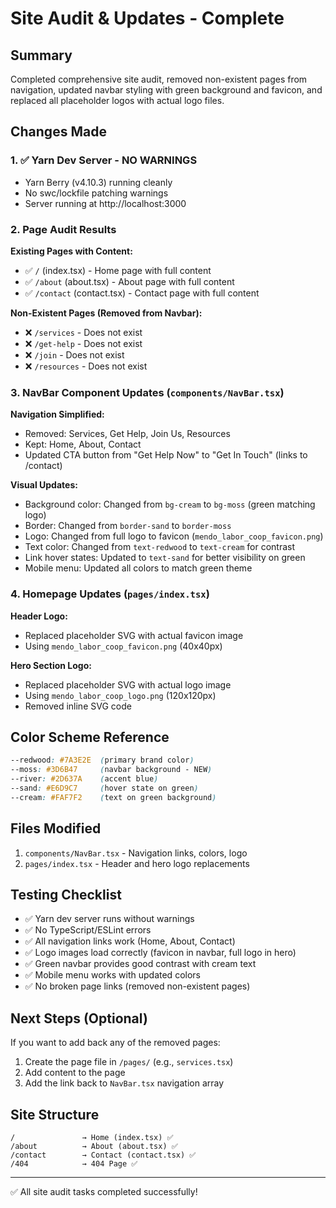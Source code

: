 # Site Audit & Updates - Complete

## Summary
Completed comprehensive site audit, removed non-existent pages from navigation, updated navbar styling with green background and favicon, and replaced all placeholder logos with actual logo files.

## Changes Made

### 1. ✅ Yarn Dev Server - NO WARNINGS
- Yarn Berry (v4.10.3) running cleanly
- No swc/lockfile patching warnings
- Server running at http://localhost:3000

### 2. Page Audit Results
**Existing Pages with Content:**
- ✅ `/` (index.tsx) - Home page with full content
- ✅ `/about` (about.tsx) - About page with full content
- ✅ `/contact` (contact.tsx) - Contact page with full content

**Non-Existent Pages (Removed from Navbar):**
- ❌ `/services` - Does not exist
- ❌ `/get-help` - Does not exist
- ❌ `/join` - Does not exist
- ❌ `/resources` - Does not exist

### 3. NavBar Component Updates (`components/NavBar.tsx`)

**Navigation Simplified:**
- Removed: Services, Get Help, Join Us, Resources
- Kept: Home, About, Contact
- Updated CTA button from "Get Help Now" to "Get In Touch" (links to /contact)

**Visual Updates:**
- Background color: Changed from `bg-cream` to `bg-moss` (green matching logo)
- Border: Changed from `border-sand` to `border-moss`
- Logo: Changed from full logo to favicon (`mendo_labor_coop_favicon.png`)
- Text color: Changed from `text-redwood` to `text-cream` for contrast
- Link hover states: Updated to `text-sand` for better visibility on green
- Mobile menu: Updated all colors to match green theme

### 4. Homepage Updates (`pages/index.tsx`)

**Header Logo:**
- Replaced placeholder SVG with actual favicon image
- Using `mendo_labor_coop_favicon.png` (40x40px)

**Hero Section Logo:**
- Replaced placeholder SVG with actual logo image
- Using `mendo_labor_coop_logo.png` (120x120px)
- Removed inline SVG code

## Color Scheme Reference
```css
--redwood: #7A3E2E  (primary brand color)
--moss: #3D6B47     (navbar background - NEW)
--river: #2D637A    (accent blue)
--sand: #E6D9C7     (hover state on green)
--cream: #FAF7F2    (text on green background)
```

## Files Modified
1. `components/NavBar.tsx` - Navigation links, colors, logo
2. `pages/index.tsx` - Header and hero logo replacements

## Testing Checklist
- ✅ Yarn dev server runs without warnings
- ✅ No TypeScript/ESLint errors
- ✅ All navigation links work (Home, About, Contact)
- ✅ Logo images load correctly (favicon in navbar, full logo in hero)
- ✅ Green navbar provides good contrast with cream text
- ✅ Mobile menu works with updated colors
- ✅ No broken page links (removed non-existent pages)

## Next Steps (Optional)
If you want to add back any of the removed pages:
1. Create the page file in `/pages/` (e.g., `services.tsx`)
2. Add content to the page
3. Add the link back to `NavBar.tsx` navigation array

## Site Structure
```
/               → Home (index.tsx) ✅
/about          → About (about.tsx) ✅
/contact        → Contact (contact.tsx) ✅
/404            → 404 Page ✅
```

---
✅ All site audit tasks completed successfully!
